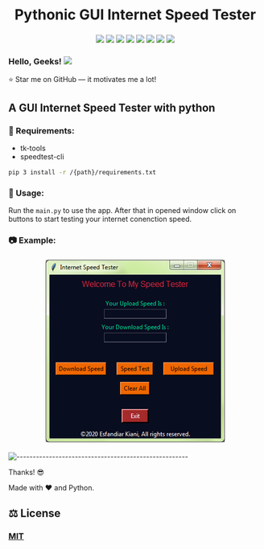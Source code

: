 <h1 align="center"> 
    Pythonic GUI Internet Speed Tester
</h1>

<h3 align="center">
    <img src="https://img.shields.io/badge/made%20by-Stphen-informational?style=plastic&cacheSeconds=3600">
    <img src="https://img.shields.io/badge/language-python-blueviolet?logo=python&style=plastic&cacheSeconds=3600&logoColor=orange&logoWidth=20">
    <img src="https://img.shields.io/badge/last%20version-v.1.3-success?style=plastic&cacheSeconds=3600">
    <img src="https://badges.frapsoft.com/os/v1/open-source.png?v=103">
    <img src="https://img.shields.io/badge/License-MIT%20License-blue?style=plastic&cacheSeconds=3600">
    <img src="https://img.shields.io/github/issues/Es-Kiani/Internet-Speed-Test?style=plastic&cacheSeconds=3600">
    <img src="https://img.shields.io/github/forks/Es-Kiani/Internet-Speed-Test?style=plastic&cacheSeconds=3600">
    <img src="https://img.shields.io/github/stars/Es-Kiani/Internet-Speed-Test?color=gold&style=plastic&cacheSeconds=3600">
</h3>
 
  
   
 
<h3 align="left"> 
    Hello, Geeks! <img src="https://raw.githubusercontent.com/MartinHeinz/MartinHeinz/master/wave.gif" width="30px">
</h3>

:star: Star me on GitHub — it motivates me a lot!



## A GUI Internet Speed Tester with python



###  :toolbox: Requirements:
- tk-tools
- speedtest-cli
```bash
pip 3 install -r /{path}/requirements.txt
```




### 	:satellite:    Usage: 

Run the ```main.py``` to use the app. After that in opened window click on buttons to start testing your internet conenction speed.



###     :camera:    Example:
<h3 align="center"> 
    <img src="https://github.com/Es-Kiani/Internet-Speed-Test/blob/main/ScSht/1.PNG">
</h3>




![-----------------------------------------------------](https://raw.githubusercontent.com/andreasbm/readme/master/assets/lines/rainbow.png)


Thanks! :sunglasses:

Made with :heart: and Python.



## :balance_scale:     License
### [MIT](https://choosealicense.com/licenses/mit/)
